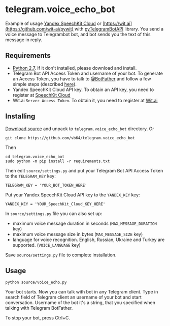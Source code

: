 # telegram.voice_echo_bot
Example of usage [Yandex SpeechKit Cloud](https://developer.tech.yandex.ru) or [https://wit.ai](https://github.com/wit-ai/pywit) with [pyTelegramBotAPI](https://github.com/eternnoir/pyTelegramBotAPI) library. You send a voice message to Telegrambot bot, and bot sends you the text of this message in reply.

## Requirements
* [Python 2.7](https://www.python.org/downloads/release/python-2714/). If it don't installed, please download and install.
* Telegram Bot API Access Token and username of your bot. To generate an Access Token, you have to talk to [@BotFather](https://t.me/botfather) and follow a few simple steps (described [here](https://core.telegram.org/bots#6-botfather)).
* Yandex SpeechKit Cloud API key. To obtain an API key, you need to register at [SpeechKit Cloud](https://developer.tech.yandex.ru)
* Wit.ai `Server Access Token`. To obtain it, you need to register at [Wit.ai](https://wit.ai/)

## Installing
[Download source](https://github.com/vb64/telegram.voice_echo_bot/archive/master.zip) and unpack to `telegram.voice_echo_bot` directory. Or
```
git clone https://github.com/vb64/telegram.voice_echo_bot
```
Then
```
cd telegram.voice_echo_bot
sudo python -m pip install -r requirements.txt
```
Then edit `source/settings.py` and put your Telegram Bot API Access Token to the `TELEGRAM_KEY` key:
```
TELEGRAM_KEY = 'YOUR_BOT_TOKEN_HERE'
```
Put your Yandex SpeechKit Cloud API key to the `YANDEX_KEY` key:
```
YANDEX_KEY = 'YOUR_SpeechKit_Cloud_KEY_HERE'
```

In `source/settings.py` file you can also set up:
* maximum voice message duration in seconds (`MAX_MESSAGE_DURATION` key)
* maximum voice message size in bytes (`MAX_MESSAGE_SIZE` key)
* language for voice recognition. English, Russian, Ukraine and Turkey are supported. (`VOICE_LANGUAGE` key)

Save `source/settings.py` file to complete installation.

## Usage
```
python source/voice_echo.py
```
Your bot starts. Now you can talk with bot in any Telegram client. Type in search field of Telegram client an username of your bot and start conversation. Username of the bot it's a string, that you specified when talking with Telegram BotFather.

To stop your bot, press Ctrl+C.
